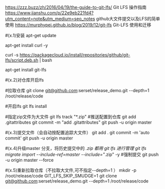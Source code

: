 https://zzz.buzz/zh/2016/04/19/the-guide-to-git-lfs/ Git LFS 操作指南
https://www.jianshu.com/p/22e9eb221fd4?utm_content=note&utm_medium=seo_notes github大文件提交以及LFS的简单使用
https://murphypei.github.io/blog/2019/12/git-lfs Git-LFS 使用和迁移


#(x.1)安装
apt-get update

apt-get install curl -y

curl -s https://packagecloud.io/install/repositories/github/git-lfs/script.deb.sh | bash

apt-get install git-lfs



#(x.2)对仓库开启lfs

#拉取仓库
git clone git@github.com:serset/release_demo.git --depth=1 /root/release/code

#开启lfs
git lfs install

#指定zip文件为大文件
git lfs track "*.zip"
#推送配置到仓库
git add .gitattributes
git commit -m "add .gitattributes"
git push -u origin master 



#(x.3)提交文件（会自动按配置追踪大文件）
git add .
git commit -m 'auto commit'
git push -u origin master




#(x.4)升级master 分支，将历史提交中的 *.zip 都用 git lfs 进行管理
git lfs migrate import --include-ref=master --include="*.zip" -y
#强制提交
git push -u origin master --force




#(x.5)重新拉取仓库（不拉取大文件,可不指定--depth=1 ）
mkdir -p /root/release/code
GIT_LFS_SKIP_SMUDGE=1 git clone git@github.com:serset/release_demo.git --depth=1 /root/release/code

